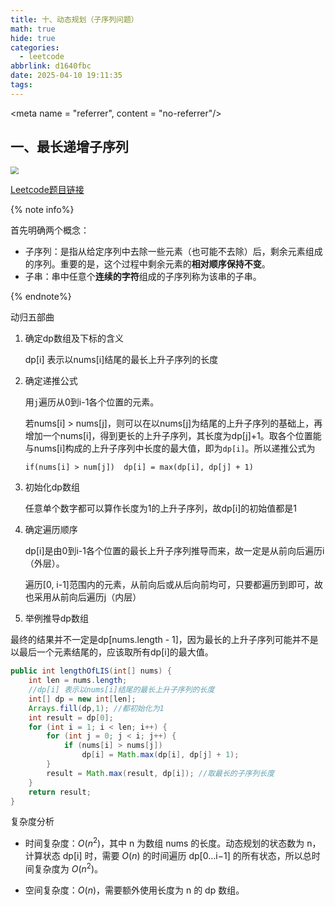 ```yaml
---
title: 十、动态规划（子序列问题）
math: true
hide: true
categories:
  - leetcode
abbrlink: d1640fbc
date: 2025-04-10 19:11:35
tags:
---
```


<meta name = "referrer", content = "no-referrer"/>

## 一、最长递增子序列

<img src="https://gitee.com/cmyk359/img/raw/master/img/image-20250410195726169-2025-4-1019:59:31.png" style="zoom:80%;" />

[Leetcode题目链接](https://leetcode.cn/problems/longest-increasing-subsequence/)

{% note info%}

首先明确两个概念：

- 子序列：是指从给定序列中去除一些元素（也可能不去除）后，剩余元素组成的序列。重要的是，这个过程中剩余元素的**相对顺序保持不变**。
- 子串：串中任意个**连续的字符**组成的子序列称为该串的子串。

{% endnote%}

动归五部曲

1. 确定dp数组及下标的含义

   dp[i] 表示以nums[i]结尾的最长上升子序列的长度

2. 确定递推公式

   用`j`遍历从0到i-1各个位置的元素。

   若nums[i] > nums[j]，则可以在以nums[j]为结尾的上升子序列的基础上，再增加一个nums[i]，得到更长的上升子序列，其长度为dp[j]+1。取各个位置能与nums[i]构成的上升子序列中长度的最大值，即为`dp[i]`。所以递推公式为

   `if(nums[i] > num[j])  dp[i] = max(dp[i], dp[j] + 1)` 

3. 初始化dp数组

   任意单个数字都可以算作长度为1的上升子序列，故dp[i]的初始值都是1

4. 确定遍历顺序

   dp[i]是由0到i-1各个位置的最长上升子序列推导而来，故一定是从前向后遍历i（外层）。

    遍历[0, i-1]范围内的元素，从前向后或从后向前均可，只要都遍历到即可，故也采用从前向后遍历j（内层）

5. 举例推导dp数组



最终的结果并不一定是dp[nums.length - 1]，因为最长的上升子序列可能并不是以最后一个元素结尾的，应该取所有dp[i]的最大值。

```java
public int lengthOfLIS(int[] nums) {
    int len = nums.length;
    //dp[i] 表示以nums[i]结尾的最长上升子序列的长度
    int[] dp = new int[len];
    Arrays.fill(dp,1); //都初始化为1
    int result = dp[0];
    for (int i = 1; i < len; i++) {
        for (int j = 0; j < i; j++) {
            if (nums[i] > nums[j])
                dp[i] = Math.max(dp[i], dp[j] + 1);
        }
        result = Math.max(result, dp[i]); //取最长的子序列长度
    }
    return result;
}
```

复杂度分析

- 时间复杂度：$O(n^2)$，其中 n 为数组 nums 的长度。动态规划的状态数为 n，计算状态 dp[i] 时，需要 $O(n)$ 的时间遍历 dp[0…i−1] 的所有状态，所以总时间复杂度为 $O(n^2)$。

- 空间复杂度：$O(n)$，需要额外使用长度为 n 的 dp 数组。